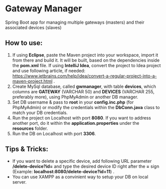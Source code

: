 # Gateway Manager
Spring Boot app for managing multiple gateways (masters) and their associated devices (slaves)

## How to use:
1. If using **Eclipse**, paste the Maven project into your workspace, import it from there and build it. It will be built, based on the dependencies inside the **pom.xml** file. If using **IntelliJ Idea**, convert the project to Idea project and use following article, if needed: https://www.jetbrains.com/help/idea/convert-a-regular-project-into-a-maven-project.html .
2. Create MySql database, called **gwmanager**, with table **devices**, which columns are **GATEWAY** (VARCHAR 50) and **DEVICES** (VARCHAR 255, preferably more), using PhpMyAdmin or another DB manager.
3. Set DB username & pass to **root** in your **config.inc.php** (for PhpMyAdmin) or modify the credentials within the **DbConn.java** class to match your DB credentials.
4. Run the project on Localhost with port **8080**. If you want to address another port, do it within the **application.properties** under the **resources** folder.
5. Run the DB on Localhost with port **3306**.

## Tips & Tricks:
* If you want to delete a specific device, add following URL parameter **/delete-device?id=** and type the desired device ID right after the **=** sign (Example: **localhost:8080/delete-device?id=11**) .
* You can use XAMPP as a convinient way to setup your DB on local server.
